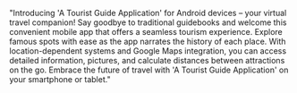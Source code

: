 "Introducing 'A Tourist Guide Application' for Android devices – your virtual travel companion! Say goodbye to traditional guidebooks and welcome this convenient mobile app that offers a seamless tourism experience. Explore famous spots with ease as the app narrates the history of each place. With location-dependent systems and Google Maps integration, you can access detailed information, pictures, and calculate distances between attractions on the go. Embrace the future of travel with 'A Tourist Guide Application' on your smartphone or tablet."
